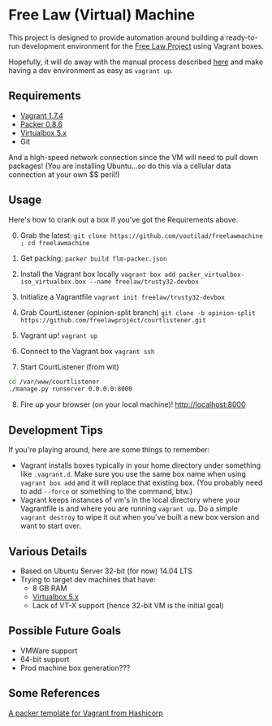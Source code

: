 Free Law (Virtual) Machine
==========================

This project is designed to provide automation around building a ready-to-run
development environment for the [Free Law Project](https://github.com/freelawproject)
using Vagrant boxes.

Hopefully, it will do away with the manual process described [here](https://github.com/freelawproject/courtlistener/wiki/Installing-CourtListener-on-Ubuntu-Linux)
and make having a dev environment as easy as `vagrant up`.

## Requirements
* [Vagrant 1.7.4](https://www.vagrantup.com)
* [Packer 0.8.6](https://packer.io/downloads.html)
* [Virtualbox 5.x](https://www.virtualbox.org/)
* Git

And a high-speed network connection since the VM will need to pull down
packages! (You are installing Ubuntu...so do this via a cellular data connection
at your own $$ peril!)

## Usage
Here's how to crank out a box if you've got the Requirements above.

0. Grab the latest:
`git clone https://github.com/voutilad/freelawmachine ; cd freelawmachine`

1. Get packing:
`packer build flm-packer.json`

2. Install the Vagrant box locally
`vagrant box add packer_virtualbox-iso_virtualbox.box --name freelaw/trusty32-devbox`

3. Initialize a Vagrantfile
`vagrant init freelaw/trusty32-devbox`

4. Grab CourtListener (opinion-split branch)
`git clone -b opinion-split https://github.com/freelawproject/courtlistener.git`

5. Vagrant up!
`vagrant up`

6. Connect to the Vagrant box
`vagrant ssh`

7. Start CourtListener (from wit)
``` bash
cd /var/www/courtlistener
./manage.py runserver 0.0.0.0:8000
```

8. Fire up your browser (on your local machine)!
[http://localhost:8000](http://localhost:8000)

## Development Tips
If you're playing around, here are some things to remember:
* Vagrant installs boxes typically in your home directory under something like
`.vagrant.d`. Make sure you use the same box name when using `vagrant box add`
and it will replace that existing box. (You probably need to add `--force` or
  something to the command, btw.)
* Vagrant keeps instances of vm's in the local directory where your Vagrantfile
is and where you are running `vagrant up`. Do a simple `vagrant destroy` to
wipe it out when you've built a new box version and want to start over.


## Various Details
* Based on Ubuntu Server 32-bit (for now) 14.04 LTS
* Trying to target dev machines that have:
  * 8 GB RAM
  * [Virtualbox 5.x](https://www.virtualbox.org/)
  * Lack of VT-X support (hence 32-bit VM is the initial goal)

## Possible Future Goals
* VMWare support
* 64-bit support
* Prod machine box generation???

## Some References
[A packer template for Vagrant from Hashicorp](https://github.com/hashicorp/atlas-packer-vagrant-tutorial.git)
